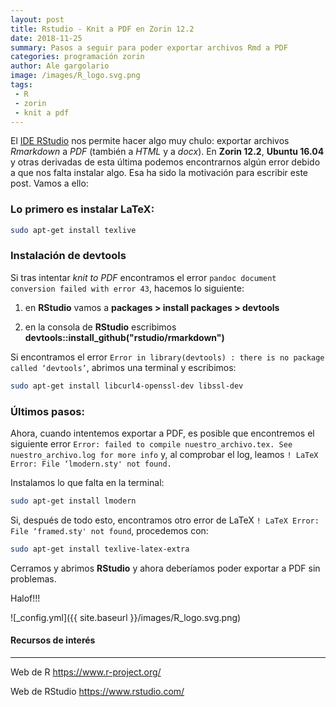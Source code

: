 ```yaml
---
layout: post
title: Rstudio - Knit a PDF en Zorin 12.2
date: 2018-11-25
summary: Pasos a seguir para poder exportar archivos Rmd a PDF
categories: programación zorin
author: Ale gargolario
image: /images/R_logo.svg.png
tags:
 - R
 - zorin
 - knit a pdf
---
```


El [IDE RStudio](https://www.rstudio.com) nos permite hacer algo muy chulo: exportar archivos *Rmarkdown* a *PDF* (también a *HTML* y a *docx*). En **Zorin 12.2**, **Ubuntu 16.04** y otras derivadas de esta última podemos encontrarnos algún error debido a que nos falta instalar algo. Esa ha sido la motivación para escribir este post. Vamos a ello:

### Lo primero es instalar LaTeX:

``` bash
sudo apt-get install texlive
```
### Instalación de devtools

Si tras intentar *knit to PDF* encontramos el error `pandoc document conversion failed with error 43`, hacemos lo siguiente:

1. en **RStudio** vamos a **packages > install packages > devtools**

2. en la consola de **RStudio** escribimos **devtools::install_github("rstudio/rmarkdown")**

 Si encontramos el error `Error in library(devtools) : there is no package called ‘devtools’`, abrimos una terminal y escribimos:

``` bash
sudo apt-get install libcurl4-openssl-dev libssl-dev
```
### Últimos pasos:

Ahora, cuando intentemos exportar a PDF, es posible que encontremos el siguiente error `Error: failed to compile nuestro_archivo.tex. See nuestro_archivo.log for more info` y, al comprobar el log, leamos `! LaTeX Error: File ‘lmodern.sty' not found.`

Instalamos lo que falta en la terminal:

``` bash
sudo apt-get install lmodern
```

Si, después de todo esto, encontramos otro error de LaTeX `! LaTeX Error: File ‘framed.sty' not found`, procedemos con:

``` bash
sudo apt-get install texlive-latex-extra
```
Cerramos y abrimos **RStudio** y ahora deberíamos poder exportar a PDF sin problemas.

Halof!!!

![_config.yml]({{ site.baseurl }}/images/R_logo.svg.png)

#### Recursos de interés
*** 

 Web de R <https://www.r-project.org/>

 Web de RStudio <https://www.rstudio.com/>
